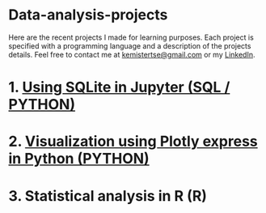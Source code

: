 # Data-analysis-projects
Here are the recent projects I made for learning purposes. Each project is specified with a programming language and a description of the projects details. Feel free to contact me at kemistertse@gmail.com or my [LinkedIn](www.linkedin.com/in/kt115).


# 1. [Using SQLite in Jupyter (SQL / PYTHON)](https://nbviewer.jupyter.org/github/KemisterTse/SQLite-in-Jupyter-Notebook/blob/master/SQL%20Chinook%20db.ipynb)

# 2. [Visualization using Plotly express in Python (PYTHON)](https://enlk.github.io/Plotly-visualizations/Airbnb%20Shanghai.html)

# 3. Statistical analysis in R (R)
